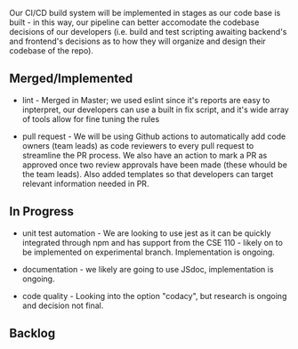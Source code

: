 Our CI/CD build system will be implemented in stages as our code base is built - in this way, our pipeline can better accomodate the codebase decisions of our developers (i.e. build and test scripting awaiting backend's and frontend's decisions as to how they will organize and design their codebase of the repo).

## Merged/Implemented
- lint - Merged in Master; we used eslint since it's reports are easy to inpterpret, our developers can use a built in fix script, and it's wide array of tools allow for fine tuning the rules

- pull request - We will be using Github actions to automatically add code owners (team leads) as code reviewers to every pull request to streamline the PR process. We also have an action to mark a PR as approved once two review approvals have been made (these whould be the team leads). Also added templates so that developers can target relevant information needed in PR.

## In Progress
- unit test automation - We are looking to use jest as it can be quickly integrated through npm and has support from the CSE 110 - likely on to be implemented on experimental branch. Implementation is ongoing.

- documentation - we likely are going to use JSdoc, implementation is ongoing.

- code quality - Looking into the option "codacy", but research is ongoing and decision not final.

## Backlog  

